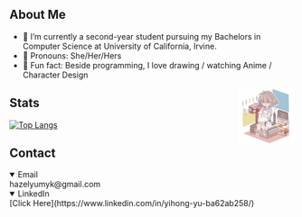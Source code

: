 ## About Me
+ 📖 I’m currently a second-year student pursuing my Bachelors in Computer Science at University of California, Irvine.
+ 🦆 Pronouns: She/Her/Hers
+ 🎨 Fun fact: Beside programming, I love drawing / watching Anime / Character Design
<img align="right" width="100" height="100" src="https://github.com/HazelYuAhiru/HazelYuAhiru/blob/329a419d325ec81b323b6b3247a08fcb336aced5/pfp.jpg">

## Stats
[![Top Langs](https://github-readme-stats.vercel.app/api/top-langs/?username=HazelYuAhiru)](https://github.com/HazelYuAhiru/github-readme-stats)

## Contact
<details open> 
    <summary> 
      Email
    </summary>
      hazelyumyk@gmail.com
</details>
<details open> 
    <summary> 
      LinkedIn
    </summary>
     [Click Here](https://www.linkedin.com/in/yihong-yu-ba62ab258/)
</details>
